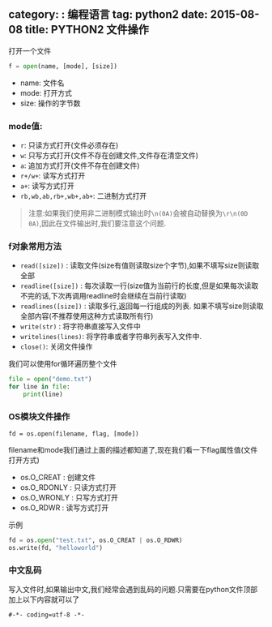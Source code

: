 category: : 编程语言
tag: python2
date: 2015-08-08
title: PYTHON2 文件操作
---
打开一个文件
```python
f = open(name, [mode], [size])
```
* name: 文件名
* mode: 打开方式
* size: 操作的字节数

### mode值:
* `r`: 只读方式打开(文件必须存在)
* `w`: 只写方式打开(文件不存在创建文件,文件存在清空文件)
* `a`: 追加方式打开(文件不存在创建文件)
* `r+/w+`: 读写方式打开
* `a+`: 读写方式打开
* `rb,wb,ab,rb+,wb+,ab+`: 二进制方式打开

> 注意:如果我们使用非二进制模式输出时`\n(0A)`会被自动替换为`\r\n(0D 0A)`,因此在文件输出时,我们要注意这个问题.

### f对象常用方法
* `read([size])` : 读取文件(size有值则读取size个字节),如果不填写size则读取全部
* `readline([size])` : 每次读取一行(size值为当前行的长度,但是如果每次读取不完的话,下次再调用readline时会继续在当前行读取)
* `readlines([size])` : 读取多行,返回每一行组成的列表. 如果不填写size则读取全部内容(不推荐使用这种方式读取所有行)
* `write(str)` : 将字符串直接写入文件中
* `writelines(lines)`: 将字符串或者字符串列表写入文件中.
* `close()`: 关闭文件操作

我们可以使用for循环遍历整个文件
```python
file = open("demo.txt")
for line in file:
	print(line)
```

### OS模块文件操作
```
fd = os.open(filename, flag, [mode])
```
filename和mode我们通过上面的描述都知道了,现在我们看一下flag属性值(文件打开方式)
* os.O_CREAT : 创建文件
* os.O_RDONLY : 只读方式打开
* os.O_WRONLY : 只写方式打开
* os.O_RDWR : 读写方式打开

示例
```python
fd = os.open("test.txt", os.O_CREAT | os.O_RDWR)
os.write(fd, "helloworld")
```

### 中文乱码
写入文件时,如果输出中文,我们经常会遇到乱码的问题.只需要在python文件顶部加上以下内容就可以了
```
#-*- coding=utf-8 -*-
```

